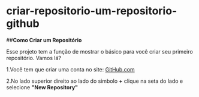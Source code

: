 # criar-repositorio-um-repositorio-github
##**Como Criar um Repositório**

Esse projeto tem a função de mostrar o básico para você criar seu primeiro repositório. Vamos lá?

1.Você tem que criar uma conta no site: [GitHub.com](https://github.com/)

2.No lado superior direito ao lado do simbolo **+** clique na seta do lado e selecione **"New Repository"**
